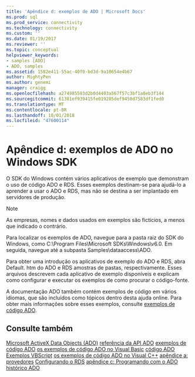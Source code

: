 ```yaml
---
title: 'Apêndice d: exemplos de ADO | Microsoft Docs'
ms.prod: sql
ms.prod_service: connectivity
ms.technology: connectivity
ms.custom: ''
ms.date: 01/19/2017
ms.reviewer: ''
ms.topic: conceptual
helpviewer_keywords:
- samples [ADO]
- ADO, samples
ms.assetid: 1582e411-55ac-40f0-bd3d-9a10654e4b67
author: MightyPen
ms.author: genemi
manager: craigg
ms.openlocfilehash: a274985583d2b0d4403a567f57c3bf1a8eb3f144
ms.sourcegitcommit: 61381ef939415fe019285def9450d7583df1fed0
ms.translationtype: MT
ms.contentlocale: pt-BR
ms.lasthandoff: 10/01/2018
ms.locfileid: "47600114"
---
```

# <a name="appendix-d-ado-samples-in-the-windows-sdk"></a>Apêndice d: exemplos de ADO no Windows SDK
O SDK do Windows contém vários aplicativos de exemplo que demonstram o uso de código ADO e RDS. Esses exemplos destinam-se para ajudá-lo a aprender a usar o ADO e RDS, mas não se destina a ser implantado em servidores de produção.

> [!NOTE]
>  As empresas, nomes e dados usados em exemplos são fictícios, a menos que indicado o contrário.

 Para localizar os exemplos de ADO, navegue para a pasta raiz do SDK do Windows, como C:\Program Files\Microsoft SDKs\Windows\v6.0. Em seguida, navegue até a subpasta Samples\dataaccess\ADO.

 Para obter uma introdução os aplicativos de exemplo do ADO e RDS, abra Default. htm do ADO e RDS amostras de pastas, respectivamente. Esses arquivos descrevem cada aplicativo de exemplo disponíveis e explicam como configurar e executar os exemplos de como procurar o código-fonte.

 A documentação ADO também contém exemplos de código em vários idiomas, que são incluídos como tópicos dentro desta ajuda online. Para obter mais informações sobre esses exemplos, consulte [exemplos de código ADO](../../../ado/reference/ado-api/ado-code-examples.md).

## <a name="see-also"></a>Consulte também
 [Microsoft ActiveX Data Objects (ADO)](../../../ado/microsoft-activex-data-objects-ado.md) [referência da API ADO](../../../ado/reference/ado-api/ado-api-reference.md) [exemplos de código ADO](../../../ado/reference/ado-api/ado-code-examples.md) [os exemplos de código ADO no Visual Basic](../../../ado/reference/ado-api/ado-code-examples-in-visual-basic.md) [código ADO Exemplos VBScript](../../../ado/reference/ado-api/ado-code-examples-vbscript.md) [os exemplos de código ADO no Visual C++](../../../ado/reference/ado-api/ado-code-examples-in-visual-c.md) [apêndice a: provedores](../../../ado/guide/appendixes/appendix-a-providers.md) [Configurando o RDS](../../../ado/guide/remote-data-service/configuring-rds.md) [apêndice c: Programando com o ADO](../../../ado/guide/appendixes/appendix-c-programming-with-ado.md) [histórico ADO](../../../ado/guide/ado-history.md)
